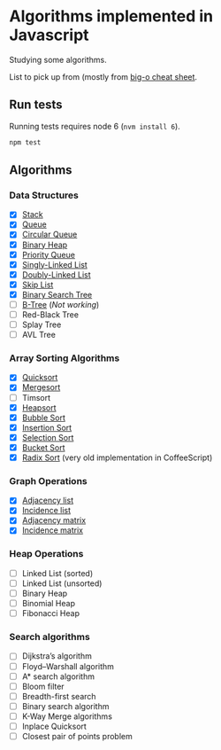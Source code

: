 # Algorithms implemented in Javascript

Studying some algorithms.

List to pick up from (mostly from [big-o cheat sheet](http://bigocheatsheet.com).

## Run tests

Running tests requires node 6 (`nvm install 6`).

```sh
npm test
```

## Algorithms

### Data Structures

* [x] [Stack](data-structures/stack)
* [x] [Queue](data-structures/queue/simple-queue)
* [x] [Circular Queue](data-structures/queue/circular-queue)
* [x] [Binary Heap](data-structures/heap/binary-heap)
* [x] [Priority Queue](data-structures/queue/priority-queue)
* [x] [Singly-Linked List](data-structures/linked-list/singly-linked-list)
* [x] [Doubly-Linked List](data-structures/linked-list/doubly-linked-list)
* [x] [Skip List](data-structures/linked-list/skip-list)
* [x] [Binary Search Tree](data-structures/tree/binary-search-tree)
* [ ] [B-Tree](data-structures/tree/b-tree) (*Not working*)
* [ ] Red-Black Tree
* [ ] Splay Tree
* [ ] AVL Tree

### Array Sorting Algorithms

* [x] [Quicksort](sorting/quick-sort)
* [x] [Mergesort](sorting/merge-sort)
* [ ] Timsort
* [x] [Heapsort](sorting/heap-sort)
* [x] [Bubble Sort](sorting/bubble-sort)
* [x] [Insertion Sort](sorting/insertion-sort)
* [x] [Selection Sort](sorting/selection-sort)
* [x] [Bucket Sort](sorting/bucket-sort)
* [x] [Radix Sort](sorting/radix-sort) (very old implementation in CoffeeScript)

### Graph Operations

* [x] [Adjacency list](graph/adjacency-list)
* [x] [Incidence list](graph/incidence-list)
* [x] [Adjacency matrix](graph/adjacency-matrix)
* [x] [Incidence matrix](graph/incidence-matrix)

### Heap Operations

* [ ] Linked List (sorted)
* [ ] Linked List (unsorted)
* [ ] Binary Heap
* [ ] Binomial Heap
* [ ] Fibonacci Heap

### Search algorithms

* [ ] Dijkstra’s algorithm
* [ ] Floyd–Warshall algorithm
* [ ] A* search algorithm
* [ ] Bloom filter
* [ ] Breadth-first search
* [ ] Binary search algorithm
* [ ] K-Way Merge algorithms
* [ ] Inplace Quicksort
* [ ] Closest pair of points problem
